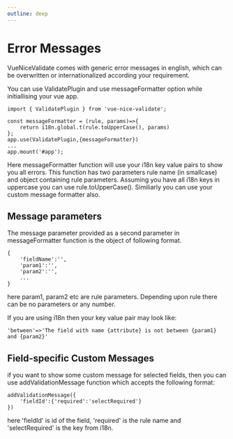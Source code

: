 ```yaml
---
outline: deep
---
```


# Error Messages
VueNiceValidate comes with generic error messages in english, which can be overwritten or internationalized according your requirement.

You can use ValidatePlugin and use messageFormatter option while initiallising your vue app.
```js-vue
import { ValidatePlugin } from 'vue-nice-validate';

const messageFormatter = (rule, params)=>{
	return i18n.global.t(rule.toUpperCase(), params)
};
app.use(ValidatePlugin,{messageFormatter})
...
app.mount('#app');
```
Here messageFormatter function will use your i18n key value pairs to show you all errors. This function has two parameters rule name (in smallcase) and object containing rule parameters. Assuming you have all i18n keys in uppercase you can use rule.toUpperCase().
Similiarly you can use your custom message formatter also.

## Message parameters
The message parameter provided as a second parameter in messageFormatter function is the object of following format.
```js-vue
{
	'fieldName':'',
	'param1':'',
	'param2':'',
	...
}
```
here param1, param2 etc are rule parameters. Depending upon rule there can be no parameters or any number.

If you are using i18n then your key value pair may look like:
```js-vue
'between'=>'The field with name {attribute} is not between {param1} and {param2}'
```

## Field-specific Custom Messages
if you want to show some custom message for selected fields, then you can use addValidationMessage function which accepts the following format:
```js-vue
addValidationMessage({
	'fieldId':{'required':'selectRequired'}
})
```
here 'fieldId' is id of the field, 'required' is the rule name and 'selectRequired' is the key from i18n.